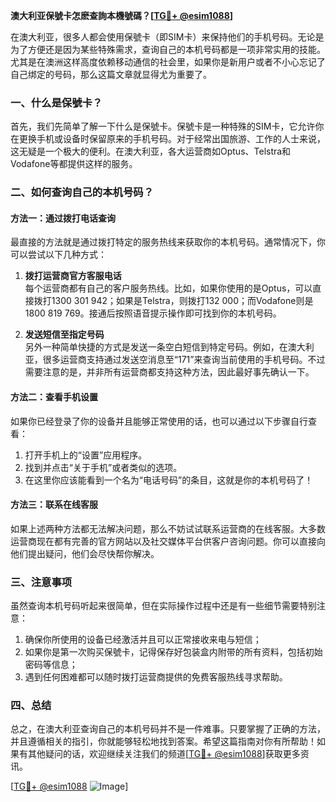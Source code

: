 **澳大利亚保號卡怎麽查詢本機號碼？[[TG💪+ @esim1088](https://t.me/s/esim1088)]**

在澳大利亚，很多人都会使用保號卡（即SIM卡）来保持他们的手机号码。无论是为了方便还是因为某些特殊需求，查询自己的本机号码都是一项非常实用的技能。尤其是在澳洲这样高度依赖移动通信的社会里，如果你是新用户或者不小心忘记了自己绑定的号码，那么这篇文章就显得尤为重要了。

### 一、什么是保號卡？

首先，我们先简单了解一下什么是保號卡。保號卡是一种特殊的SIM卡，它允许你在更换手机或设备时保留原来的手机号码。对于经常出国旅游、工作的人士来说，这无疑是一个极大的便利。在澳大利亚，各大运营商如Optus、Telstra和Vodafone等都提供这样的服务。

### 二、如何查询自己的本机号码？

#### 方法一：通过拨打电话查询

最直接的方法就是通过拨打特定的服务热线来获取你的本机号码。通常情况下，你可以尝试以下几种方式：

1. **拨打运营商官方客服电话**  
   每个运营商都有自己的客户服务热线。比如，如果你使用的是Optus，可以直接拨打1300 301 942；如果是Telstra，则拨打132 000；而Vodafone则是1800 819 769。接通后按照语音提示操作即可找到你的本机号码。

2. **发送短信至指定号码**  
   另外一种简单快捷的方式是发送一条空白短信到特定号码。例如，在澳大利亚，很多运营商支持通过发送空消息至“171”来查询当前使用的手机号码。不过需要注意的是，并非所有运营商都支持这种方法，因此最好事先确认一下。

#### 方法二：查看手机设置

如果你已经登录了你的设备并且能够正常使用的话，也可以通过以下步骤自行查看：

1. 打开手机上的“设置”应用程序。
2. 找到并点击“关于手机”或者类似的选项。
3. 在这里你应该能看到一个名为“电话号码”的条目，这就是你的本机号码了！

#### 方法三：联系在线客服

如果上述两种方法都无法解决问题，那么不妨试试联系运营商的在线客服。大多数运营商现在都有完善的官方网站以及社交媒体平台供客户咨询问题。你可以直接向他们提出疑问，他们会尽快帮你解决。

### 三、注意事项

虽然查询本机号码听起来很简单，但在实际操作过程中还是有一些细节需要特别注意：

1. 确保你所使用的设备已经激活并且可以正常接收来电与短信；
2. 如果你是第一次购买保號卡，记得保存好包装盒内附带的所有资料，包括初始密码等信息；
3. 遇到任何困难都可以随时拨打运营商提供的免费客服热线寻求帮助。

### 四、总结

总之，在澳大利亚查询自己的本机号码并不是一件难事。只要掌握了正确的方法，并且遵循相关的指引，你就能够轻松地找到答案。希望这篇指南对你有所帮助！如果有其他疑问的话，欢迎继续关注我们的频道[[TG💪+ @esim1088](https://t.me/s/esim1088)]获取更多资讯。

[[TG💪+ @esim1088](https://t.me/s/esim1088) ![Image](https://i.postimg.cc/4NQfJmqS/Snipaste-2025-05-13-00-14-12.png)]